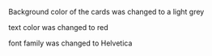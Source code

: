 Background color of the cards was changed to a light grey

text color was changed to red

font family was changed to Helvetica
